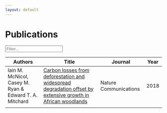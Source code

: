 ```yaml
---
layout: default
---
```


<!--- scripts --->
<script src="{{ site.baseurl }}/scripts/filter_table.js"></script>
<script src="{{ site.baseurl }}/scripts/jquery.tablesorter.js"></script>
<script>
    $(function(){
      $("#myTable").tablesorter({ sortList: [[3,1]],
     		headerTemplate: '{content}{icon}' });
    });
</script>

# Publications

<!--- table starts --->
<input class="filter" id='myInput' onkeyup='filterTable()' type='text' placeholder="Filter...">

 <table class="publications tablesorter" id="myTable">
	 <thead>
	 <tr id='tableHeader'>
		 <th>Authors</th>
		 <th>Title</th>
		 <th>Journal</th>
		 <th>Year</th>
	 </tr>
	 </thead>
	 <tbody id='tableBody'>
	 <tr>
		 <td class="paper_authors_title">Iain M. McNicol, Casey M. Ryan & Edward T. A. Mitchard</td>
		 <td class="paper_authors_title"><a href="https://www.nature.com/articles/s41467-018-05386-z" target="_blank">Carbon losses from deforestation and widespread degradation offset by extensive growth in African woodlands</a></td>
		 <td class="paper_journal">Nature Communications</td>
		 <td class="paper_year">2018</td>
	 </tr>
	 <tr>
		 <td class="paper_authors_title"></td>
		 <td class="paper_authors_title"></td>
		 <td class="paper_journal"></td>
		 <td class="paper_year"></td>
	 </tr>
	 </tbody>
 </table>
